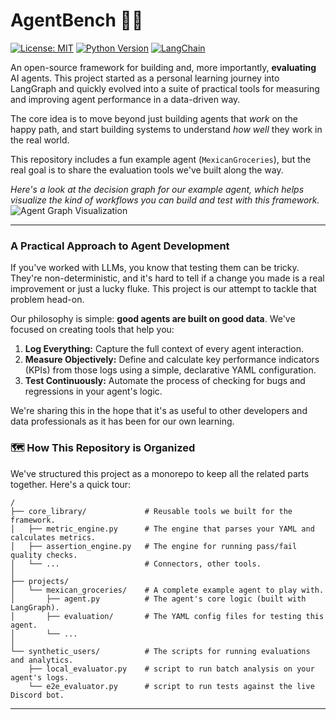 # AgentBench 🔬🤖

[![License: MIT](https://img.shields.io/badge/License-MIT-yellow.svg)](https://opensource.org/licenses/MIT)
[![Python Version](https://img.shields.io/badge/python-3.10+-blue.svg)](https://www.python.org/downloads/)
[![LangChain](https://img.shields.io/badge/built%20with-LangChain-green.svg)](https://www.langchain.com/)

An open-source framework for building and, more importantly, **evaluating** AI agents. This project started as a personal learning journey into LangGraph and quickly evolved into a suite of practical tools for measuring and improving agent performance in a data-driven way.

The core idea is to move beyond just building agents that *work* on the happy path, and start building systems to understand *how well* they work in the real world.

This repository includes a fun example agent (`MexicanGroceries`), but the real goal is to share the evaluation tools we've built along the way.

*Here's a look at the decision graph for our example agent, which helps visualize the kind of workflows you can build and test with this framework.*
![Agent Graph Visualization](projects/mexican_groceries/evaluation/graph_visualization.png) 

---

### A Practical Approach to Agent Development

If you've worked with LLMs, you know that testing them can be tricky. They're non-deterministic, and it's hard to tell if a change you made is a real improvement or just a lucky fluke. This project is our attempt to tackle that problem head-on.

Our philosophy is simple: **good agents are built on good data**. We've focused on creating tools that help you:
1.  **Log Everything:** Capture the full context of every agent interaction.
2.  **Measure Objectively:** Define and calculate key performance indicators (KPIs) from those logs using a simple, declarative YAML configuration.
3.  **Test Continuously:** Automate the process of checking for bugs and regressions in your agent's logic.

We're sharing this in the hope that it's as useful to other developers and data professionals as it has been for our own learning.

### 🗺️ How This Repository is Organized

We've structured this project as a monorepo to keep all the related parts together. Here's a quick tour:

```
/
├── core_library/             # Reusable tools we built for the framework.
│   ├── metric_engine.py      # The engine that parses your YAML and calculates metrics.
│   ├── assertion_engine.py   # The engine for running pass/fail quality checks.
│   └── ...                   # Connectors, other tools.
│
├── projects/
│   └── mexican_groceries/    # A complete example agent to play with.
│       ├── agent.py          # The agent's core logic (built with LangGraph).
│       ├── evaluation/       # The YAML config files for testing this agent.
│       └── ...
│
└── synthetic_users/          # The scripts for running evaluations and analytics.
    ├── local_evaluator.py    # script to run batch analysis on your agent's logs.
    └── e2e_evaluator.py      # script to run tests against the live Discord bot.
```
---